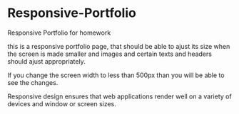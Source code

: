 # Responsive-Portfolio
Responsive Portfolio for homework

this is a responsive portfolio page, that should be able to ajust its size when the screen is made smaller and images and certain texts and headers should ajust appropriately.

If you change the screen width to less than 500px than you will be able to see the changes.

Responsive design ensures that web applications render well on a variety of devices and window or screen sizes.

